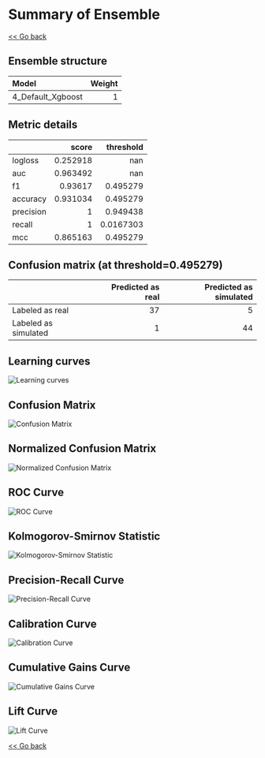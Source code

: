 # Summary of Ensemble

[<< Go back](../README.md)


## Ensemble structure
| Model             |   Weight |
|:------------------|---------:|
| 4_Default_Xgboost |        1 |

## Metric details
|           |    score |   threshold |
|:----------|---------:|------------:|
| logloss   | 0.252918 | nan         |
| auc       | 0.963492 | nan         |
| f1        | 0.93617  |   0.495279  |
| accuracy  | 0.931034 |   0.495279  |
| precision | 1        |   0.949438  |
| recall    | 1        |   0.0167303 |
| mcc       | 0.865163 |   0.495279  |


## Confusion matrix (at threshold=0.495279)
|                      |   Predicted as real |   Predicted as simulated |
|:---------------------|--------------------:|-------------------------:|
| Labeled as real      |                  37 |                        5 |
| Labeled as simulated |                   1 |                       44 |

## Learning curves
![Learning curves](learning_curves.png)
## Confusion Matrix

![Confusion Matrix](confusion_matrix.png)


## Normalized Confusion Matrix

![Normalized Confusion Matrix](confusion_matrix_normalized.png)


## ROC Curve

![ROC Curve](roc_curve.png)


## Kolmogorov-Smirnov Statistic

![Kolmogorov-Smirnov Statistic](ks_statistic.png)


## Precision-Recall Curve

![Precision-Recall Curve](precision_recall_curve.png)


## Calibration Curve

![Calibration Curve](calibration_curve_curve.png)


## Cumulative Gains Curve

![Cumulative Gains Curve](cumulative_gains_curve.png)


## Lift Curve

![Lift Curve](lift_curve.png)



[<< Go back](../README.md)
